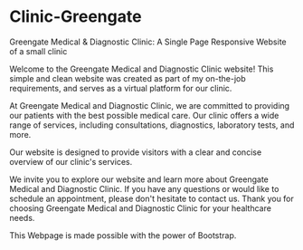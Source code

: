 # Clinic-Greengate
Greengate Medical &amp; Diagnostic Clinic: A Single Page Responsive Website of a small clinic

Welcome to the Greengate Medical and Diagnostic Clinic website! This simple and clean website was created as part of my on-the-job requirements, and serves as a virtual platform for our clinic.

At Greengate Medical and Diagnostic Clinic, we are committed to providing our patients with the best possible medical care. Our clinic offers a wide range of services, including consultations, diagnostics, laboratory tests, and more.

Our website is designed to provide visitors with a clear and concise overview of our clinic's services. 


We invite you to explore our website and learn more about Greengate Medical and Diagnostic Clinic. If you have any questions or would like to schedule an appointment, please don't hesitate to contact us. Thank you for choosing Greengate Medical and Diagnostic Clinic for your healthcare needs.

This Webpage is made possible with the power of Bootstrap.
